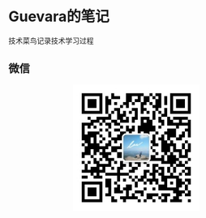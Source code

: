 # Guevara的笔记

技术菜鸟记录技术学习过程

## 微信
<p align="center">
    <img src="docs/asserts/wxmp.jpg" width="250px" height="250px" style="text-align: center;"/>
</p>